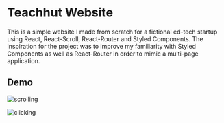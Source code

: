 # Teachhut Website

This is a simple website I made from scratch for a fictional ed-tech startup using React, React-Scroll, React-Router and Styled Components. The inspiration for the project was to improve my familiarity with Styled Components as well as React-Router in order to mimic a multi-page application.


## Demo

![scrolling](demo/react-scroll-demo.gif)


![clicking](demo/sign-in-page.gif)
